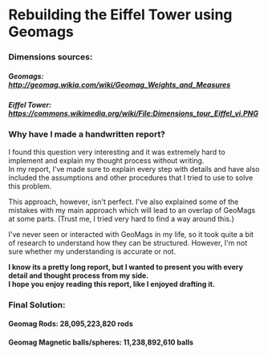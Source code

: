 # Rebuilding the Eiffel Tower using Geomags

### Dimensions sources:
##### Geomags: http://geomag.wikia.com/wiki/Geomag_Weights_and_Measures  
##### Eiffel Tower: https://commons.wikimedia.org/wiki/File:Dimensions_tour_Eiffel_vi.PNG

### Why have I made a handwritten report?  
I found this question very interesting and it was extremely hard to implement and explain my thought process without writing.  
In my report, I've made sure to explain every step with details and have also included the assumptions and other procedures that I tried to use to solve this problem.  

This approach, however, isn't perfect. I've also explained some of the mistakes with my main approach which will lead to an overlap of GeoMags at some parts. (Trust me, I tried very hard to find a way around this.)    

I've never seen or interacted with GeoMags in my life, so it took quite a bit of research to understand how they can be structured. However, I'm not sure whether my understanding is accurate or not.  

**I know its a pretty long report, but I wanted to present you with every detail and thought process from my side.  
I hope you enjoy reading this report, like I enjoyed drafting it.** 

### Final Solution:
#### Geomag Rods: 28,095,223,820 rods
#### Geomag Magnetic balls/spheres: 11,238,892,610 balls
